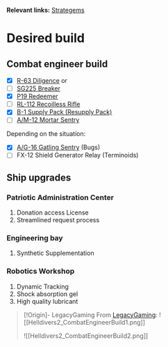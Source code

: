 **Relevant links:** [Strategems]

# Desired build

## Combat engineer build

- [x] [R-63 Diligence] or
- [ ] [SG225 Breaker]
- [x] [P19 Redeemer]
- [ ] [RL-112 Recoilless Rifle]
- [x] [B-1 Supply Pack (Resupply Pack)]
- [ ] [A/M-12 Mortar Sentry]

Depending on the situation:

- [x] [A/G-16 Gatling Sentry] (Bugs)
- [ ] FX-12 Shield Generator Relay (Terminoids)

## Ship upgrades

### Patriotic Administration Center

1. Donation access License
2. Streamlined request process

### Engineering bay

1. Synthetic Supplementation

### Robotics Workshop

1. Dynamic Tracking 
2. Shock absorption gel
3. High quality lubricant

> [!Origin]- LegacyGaming
> From [LegacyGaming]:
> ![[Helldivers2_CombatEngineerBuild1.png]]
>
> ![[Helldivers2_CombatEngineerBuild2.png]]

[A/G-16 Gatling Sentry]: https://helldivers.fandom.com/wiki/A/G-16_Gatling_Sentry
[A/M-12 Mortar Sentry]: https://helldivers.fandom.com/wiki/A/M-12_Mortar_Sentry
[B-1 Supply Pack (Resupply Pack)]: https://helldivers.fandom.com/wiki/Resupply_Pack
[LegacyGaming]: https://www.youtube.com/watch?v=m6j8s-6Cymw&ab_channel=LegacyGaming
[P19 Redeemer]: https://helldivers-ii.fandom.com/wiki/P-19_Redeemer
[R-63 Diligence]: https://helldivers-ii.fandom.com/wiki/R-63_Diligence
[RL-112 Recoilless Rifle]: https://helldivers.fandom.com/wiki/RL-112_Recoilless_Rifle
[SG225 Breaker]: https://helldivers.fandom.com/wiki/SG-225_Breaker
[Strategems]: https://helldivers.fandom.com/wiki/Stratagems_(Helldivers_2)
